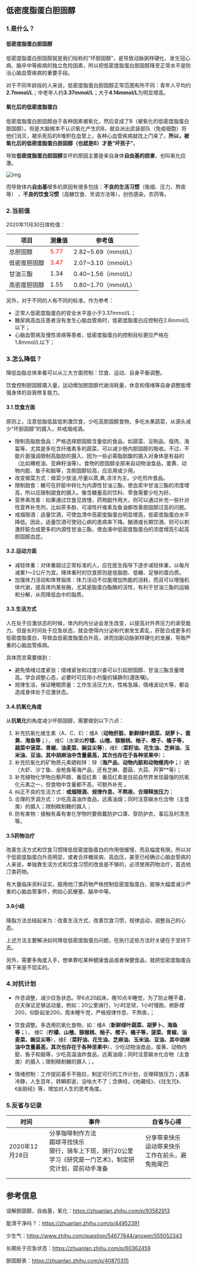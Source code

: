 ## 低密度脂蛋白胆固醇

### 1.是什么？

#### 低密度脂蛋白胆固醇

低密度脂蛋白胆固醇就是我们俗称的“坏胆固醇”，是导致动脉粥样硬化、发生冠心病、脑卒中等疾病的独立危险因素，所以把低密度脂蛋白胆固醇降至正常水平是防治心脑血管疾病的重要手段。

对于不同年龄段的人来说，低密度脂蛋白胆固醇正常范围有所不同：青年人平均约**2.7mmol/L**；中老年人约**3.37mmol/L**；大于**4.14mmol/L**为明显增高。



#### 氧化后的低密度脂蛋白

低密度脂蛋白胆固醇由于各种因素被氧化，然后变成了B（被氧化的低密度脂蛋白胆固醇）。但是大脑根本不认识氧化产生的B，就会派出武装部队（免疫细胞）将他们消灭，被杀死后的B堆积在血管上，各种心血管疾病就找上门来了。**所以，被氧化后的低密度脂蛋白胆固醇（也就是B）才是“坏孩子”**。

导致**低密度脂蛋白胆固醇**变坏的原因主要是来自身体**自由基的损害**，也叫氧化应激。

![img](https://pic4.zhimg.com/80/v2-b68f3e8e5394b53d876164f06c17ea77_1440w.jpg)

而导致体内**自由基**增多的原因有很多包括：**不良的生活习惯**（吸烟、压力、熬夜等） ，**不良的饮食习惯**（高糖饮食、烹调方法等），创伤感染，农药等。





### 2.当前值

2020年11月30日体检值：

| 项目         | 测量值                      | 参考值              |
| ------------ | --------------------------- | ------------------- |
| 总胆固醇     | <font color=red>5.77</font> | 2.82~5.69（mmol/L） |
| 低密度胆固醇 | <font color=red>3.47</font> | 2.07~3.10（mmol/L） |
| 甘油三酯     | 1.34                        | 0.40~1.56（mmol/L） |
| 高密度胆固醇 | 1.55                        | 0.80~1.70（mmol/L） |

另外，对于不同的人有不同的标准，作为参考：

- 正常人低密度脂蛋白的安全水平是小于3.37mmol/L；
- 糖尿病高血压患者没有发生心脑血管病时，低密度脂蛋白应控制在2.6mmol/L以下；
- 心脑血管病及慢性肾病等患者，低密度脂蛋白的控制目标更应严格在1.8mmol/L以下；



### 3.怎么降低？

降低血脂总体来看可以从三大方面控制：饮食、运动、自身平衡调整。

饮食控制胆固醇摄入量，运动增加胆固醇代谢消耗量，休息和情绪等自身调整能增强身体的自我修复能力。

#### 3.1.饮食方面

原则上，注意低脂低盐低刺激饮食，少吃高胆固醇食物，多吃水果蔬菜，从源头减少“坏胆固醇”的摄入，并戒烟戒酒。

- 限制高脂肪食品：严格选择胆固醇含量低的食品，如蔬菜、豆制品、瘦肉、海蜇等，尤其是多吃含纤维素多的蔬菜，可以减少肠内胆固醇的吸收。不过，不能片面强调限制高脂肪的摄入，因为一些必需脂肪酸的摄入对身体是有益的（比如橄榄油、亚麻籽油等）。食物的胆固醇全部来自动物油食品，蛋黄、动物内脏、鱼子和脑等，含胆固醇较高，应忌用或少用。
- 改变做菜方式：做菜少放油,尽量以蒸,煮,凉泮为主。少吃煎炸食品。
- 限制甜食：糖可在肝脏中转化为内源性甘油三酯，使血浆中甘油三酯的浓度增高，所以应限制甜食的摄入。像含糖量高的饮料、零食需要少吃为好。
- 营养素改善：如果通过饮食见效慢，药物副作用大，则可以通过补充一些针对性营养补充剂，比如茶多酚、可溶性纤维素及鱼油都改善胆固醇过高的问题。
- 戒烟限酒：适量饮酒，可使血清中高密度脂蛋白明显增高，低密度脂蛋白水平降低。因此，适量饮酒可使冠心病的患病率下降。酗酒或长期饮酒，则可以刺激肝脏合成更多的内源性甘油三酯，使血液中低密度脂蛋白的浓度增高引起高胆固醇血症。



#### 3.2.运动方面

- 减轻体重：对体重超过正常标准的人，应在医生指导下逐步减轻体重，以每月减重1～2公斤为宜。降体重时的饮食原则是低脂肪、低糖、足够的蛋白质。
- 加强体力活动和体育锻炼：体力活动不仅能增加热能的消耗，而且可以增强机体代谢，提高体内某些酶，尤其是脂蛋白酯酶的活性，有利于甘油三酯的运输和分解，从而降低血中的脂质。





#### 3.3.生活方式

人在处于应激状态的时候，体内的内分泌会发生改变，以提高对外界压力的承受能力。但是长时间处于应急状态，就会使得内分泌和代谢发生紊乱，肝脏合成更多的低密度脂蛋白，导致血低密度脂蛋白升高，进而加剧动脉粥样硬化的发展，导致严重的心脑血管疾病。

具体而言需要做到：

- 避免情绪过度紧张：情绪紧张和过度兴奋可以引起胆固醇、甘油三酯含量增高。学会调整心态，必要时可应用小剂量的镇静剂(遵医嘱)。
- 规律生活，保证睡眠质量：工作生活压力大，性格急躁，情绪波动大等，都会造成身体处于应激状态。



#### 3.4.抗氧化角度

从**抗氧化**的角度减少坏胆固醇，需要做到以下六点：

1. 补充抗氧化维生素（A、C、E）：维A（**动物肝脏、新鲜绿叶蔬菜、胡萝卜、蛋黄、海鱼等；**）， 维C（水果如**柠檬、山楂、猕猴桃、柚子、橙子、橘子等，蔬菜中菠菜、青椒、油麦菜、豌豆尖等**），维E（**菜籽油、花生油、芝麻油、玉米油、豆油、其中胡麻油中含量最高，其次也存在于各种坚果中**）；
2. 补充抗氧化的矿物质元素硒和锌：锌（**海产品、动物内脏和动物瘦肉中；**）硒（大虾、沙丁鱼、金枪鱼等海产品，还有芝麻、蘑菇、大蒜、芦笋**等）；
3. 补充植物化学物白藜芦醇、番茄红素：番茄红素是目前自然界发现最强的抗氧化元素之一，但食物中含量都不高，可额外补充 。
4. 纠正不良的生活方式：**戒烟限酒、规律作息、不熬夜、合理释放压力**；
5. 合理的烹调方式：少吃高温油炸食品，远离油烟；同时注意碳水化合物（主食类）的摄入；限制精制糖的摄入；
6. 防有害物：接触有毒有害化学物时要佩戴防护口罩、穿防护衣、事后及时清洗等。



#### 3.5药物治疗

改善生活方式和饮食习惯降低低密度脂蛋白的作用很缓慢，而且幅度有限。所以对于低密度脂蛋白升高明显，或者合并糖尿病、高血压，甚至已经确诊心脑血管病的人来说，单独靠生活方式和饮食习惯的改良是不够的，必须使用药物治疗，首选他汀类药物。

有大量临床资料证实，服用他汀类药物严格控制低密度脂蛋白，能够大幅度减少严重的心脑血管事件，例如心肌梗塞、脑卒中等。



#### 3.6小结

降脂方法总结起来为：改善生活方式，改善饮食习惯，规律运动，调整自己的心态。

上述方法主要解决如何降低低密度脂蛋白问题，在执行这些方法时关键在于坚持下去。

另外，需要多角度入手，想单靠吃某种健康食品或者保健食品，就把低密度脂蛋白降下来是不现实的。



### 4.对抗计划

- 作息调整，减少应急状态。早6点20起床，晚10点半睡觉，为了防止睡不着，白天保证足够运动量，例如：20公里骑行，1小时足球，1小时慢跑，俯卧撑200，仰卧起坐200。周末睡午觉，严格规律作息、不熬夜，；
- 饮食调整。多选用抗氧化食物，如：维A（**新鲜绿叶蔬菜、胡萝卜、海鱼等；**）， 维C（**柠檬、山楂、猕猴桃、柚子、橙子、橘子等，菠菜、青椒、油麦菜、豌豆尖等**），维E（**菜籽油、花生油、芝麻油、玉米油、豆油、其中胡麻油中含量最高，其次也存在于各种坚果中**），少吃动物油食品，蛋黄、动物内脏、鱼子和脑等，少吃高温油炸食品，远离油烟；同时注意碳水化合物（主食类）的摄入；限制精制糖的摄入；。

- 情绪控制：工作提前着手不拖拉，制定可行的工作计划，合理释放压力；遇事冷静，人生百年，转瞬即逝，没啥大不了；念佛经，《地藏经》、《往生咒》、《金刚经》等，增加对人生的思考角度。



### 5.反省与记录

| 时间           | 事件                                                         | 自省与心得                                             |
| -------------- | ------------------------------------------------------------ | ------------------------------------------------------ |
| 2020年12月28日 | 分享咖啡制作方法<br>踢球寻找快乐<br>限行，骑车上下班，骑行20公里<br>学习《研究是一门艺术》，制定研究计划，提前动手准备 | 分享带来快乐<br>运动带来快乐<br>工作在前头，避免拖尾巴 |
|                |                                                              |                                                        |
|                |                                                              |                                                        |



## 参考信息



误解胆固醇，自由基，氧化：https://zhuanlan.zhihu.com/p/93562913

能清干净吗？：https://zhuanlan.zhihu.com/p/44952391

少生气：https://www.zhihu.com/question/54677844/answer/555052343

长期处于应急状态：https://zhuanlan.zhihu.com/p/60362459

胆固醇表：https://zhuanlan.zhihu.com/p/40870315







